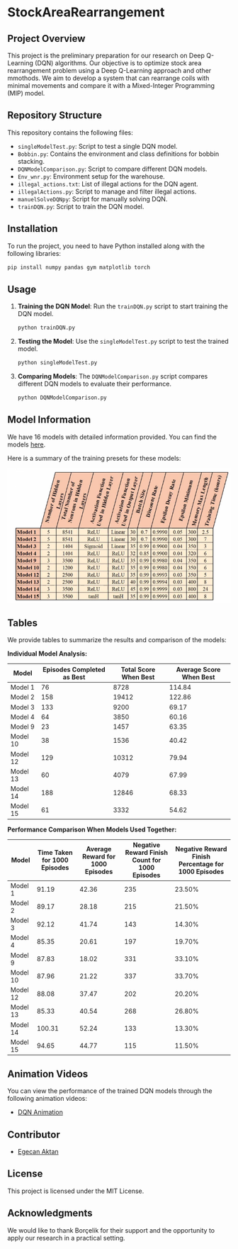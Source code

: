 # StockAreaRearrangement

## Project Overview

This project is the preliminary preparation for our research on Deep Q-Learning (DQN) algorithms. Our objective is to optimize stock area rearrangement problem using a Deep Q-Learning approach and other mmothods. We aim to develop a system that can rearrange coils with minimal movements and compare it with a Mixed-Integer Programming (MIP) model.

## Repository Structure

This repository contains the following files:

- `singleModelTest.py`: Script to test a single DQN model.
- `Bobbin.py`: Contains the environment and class definitions for bobbin stacking.
- `DQNModelComparison.py`: Script to compare different DQN models.
- `Env_wnr.py`: Environment setup for the warehouse.
- `illegal_actions.txt`: List of illegal actions for the DQN agent.
- `illegalActions.py`: Script to manage and filter illegal actions.
- `manuelSolveDQNpy`: Script for manually solving DQN.
- `trainDQN.py`: Script to train the DQN model.

## Installation

To run the project, you need to have Python installed along with the following libraries:

```bash
pip install numpy pandas gym matplotlib torch
```

## Usage

1. **Training the DQN Model**:
   Run the `trainDQN.py` script to start training the DQN model.

   ```bash
   python trainDQN.py
   ```

2. **Testing the Model**:
   Use the `singleModelTest.py` script to test the trained model.

   ```bash
   python singleModelTest.py
   ```

3. **Comparing Models**:
   The `DQNModelComparison.py` script compares different DQN models to evaluate their performance.

   ```bash
   python DQNModelComparison.py
   ```

## Model Information

We have 16 models with detailed information provided. You can find the models [here](https://drive.google.com/drive/folders/18kGgmX7K4KekBOEH6yYIde4umpgRj7Hy).

Here is a summary of the training presets for these models:

![Training Presets](Presets.png)

## Tables

We provide tables to summarize the results and comparison of the models:

**Individual Model Analysis:**

| Model | Episodes Completed as Best | Total Score When Best | Average Score When Best |
|-------|-----------------------------|-----------------------|-------------------------|
| Model 1 | 76 | 8728 | 114.84 |
| Model 2 | 158 | 19412 | 122.86 |
| Model 3 | 133 | 9200 | 69.17 |
| Model 4 | 64 | 3850 | 60.16 |
| Model 9 | 23 | 1457 | 63.35 |
| Model 10 | 38 | 1536 | 40.42 |
| Model 12 | 129 | 10312 | 79.94 |
| Model 13 | 60 | 4079 | 67.99 |
| Model 14 | 188 | 12846 | 68.33 |
| Model 15 | 61 | 3332 | 54.62 |

**Performance Comparison When Models Used Together:**

| Model | Time Taken for 1000 Episodes | Average Reward for 1000 Episodes | Negative Reward Finish Count for 1000 Episodes | Negative Reward Finish Percentage for 1000 Episodes |
|-------|------------------------------|----------------------------------|-----------------------------------------------|---------------------------------------------------|
| Model 1 | 91.19 | 42.36 | 235 | 23.50% |
| Model 2 | 89.17 | 28.18 | 215 | 21.50% |
| Model 3 | 92.12 | 41.74 | 143 | 14.30% |
| Model 4 | 85.35 | 20.61 | 197 | 19.70% |
| Model 9 | 87.83 | 18.02 | 331 | 33.10% |
| Model 10 | 87.96 | 21.22 | 337 | 33.70% |
| Model 12 | 88.08 | 37.47 | 202 | 20.20% |
| Model 13 | 85.33 | 40.54 | 268 | 26.80% |
| Model 14 | 100.31 | 52.24 | 133 | 13.30% |
| Model 15 | 94.65 | 44.77 | 115 | 11.50% |

## Animation Videos

You can view the performance of the trained DQN models through the following animation videos:

- [DQN Animation](DQN_Animation.mp4)

## Contributor

- [Egecan Aktan](https://github.com/Egecan33)

## License

This project is licensed under the MIT License.

## Acknowledgments

We would like to thank Borçelik for their support and the opportunity to apply our research in a practical setting.

